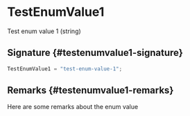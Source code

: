 # TestEnumValue1

Test enum value 1 (string)

## Signature {#testenumvalue1-signature}

```typescript
TestEnumValue1 = "test-enum-value-1";
```

## Remarks {#testenumvalue1-remarks}

Here are some remarks about the enum value
